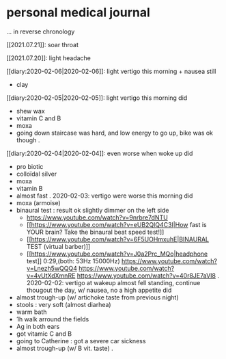 # personal medical journal

... in reverse chronology 

[[2021.07.21]]: soar throat

[[2021.07.20]]: light headache

[[diary:2020-02-06|2020-02-06]]: light vertigo this morning + nausea still
  - clay

[[diary:2020-02-05|2020-02-05]]: light vertigo this morning
 did
  - shew wax
  - vitamin C and B
  - moxa
  - going down staircase was hard, and low energy to go up, bike was ok though
.

[[diary:2020-02-04|2020-02-04]]: even worse when woke up
 did
  - pro biotic
  - colloïdal silver
  - moxa
  - vitamin B
  - almost fast
.
2020-02-03: vertigo were worse this morning
  did
   - moxa (armoise)
   - binaural test : result ok slightly dimmer on the left side
      * https://www.youtube.com/watch?v=9nrbre7dNTU
      * [[https://www.youtube.com/watch?v=eUB2QlQ4C3I|How fast is YOUR brain? Take the binaural beat speed test!]]
      * [[https://www.youtube.com/watch?v=6F5UOHmxuhE|BINAURAL TEST (virtual barber)]]
      * [[https://www.youtube.com/watch?v=J0a2Prc_MQo|headphone test]] 0:29,(both: 53Hz 15000Hz)
        https://www.youtube.com/watch?v=Lnezh5wQQQ4
        https://www.youtube.com/watch?v=4vUtXdXmnRE
        https://www.youtube.com/watch?v=40r8JE7aVI8
.        
2020-02-02: vertigo at wakeup almost fell standing, continue thougout the day, w/ nausea, no a high appetite
  did
   - almost trough-up (w/ artichoke taste from previous night)
   - stools : very soft (almost diarhea)
   - warm bath
   - 1h walk arround the fields
   - Ag in both ears
   - got vitamic C and B
   - going to Catherine : got a severe car sickness
   - almost trough-up (w/ B vit. taste)
.

